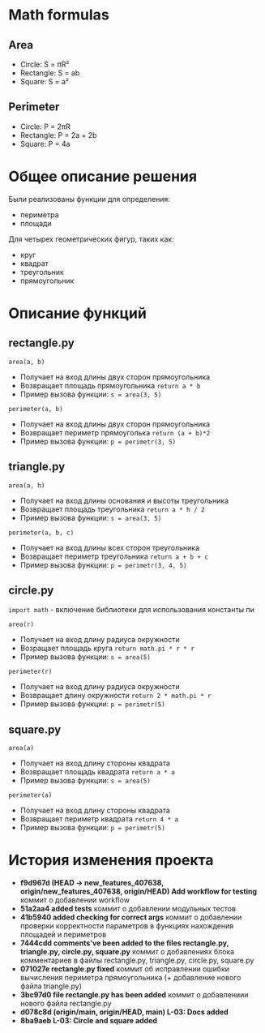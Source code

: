 # Math formulas
## Area
- Circle: S = πR²
- Rectangle: S = ab
- Square: S = a²

## Perimeter
- Circle: P = 2πR
- Rectangle: P = 2a + 2b
- Square: P = 4a

# Общее описание решения
Были реализованы функции для определения:
- периметра
- площади 

Для четырех геометрических фигур, таких как:
- круг
- квадрат
- треугольник
- прямоугольник

# Описание функций
## rectangle.py
`area(a, b)`
- Получает на вход длины двух сторон прямоугольника
- Возвращает площадь прямоугольника `return a * b`
- Пример вызова функции: `s = area(3, 5)`

`perimeter(a, b)`
- Получает на вход длины двух сторон прямоугольника
- Возвращает периметр прямоуголька `return (a + b)*2`
- Пример вызова функции: `p = perimetr(3, 5)`
## triangle.py
`area(a, h)`
- Получает на вход длины основания и высоты треугольника
- Возвращает площадь треугольника `return a * h / 2 `
- Пример вызова функции: `s = area(3, 5)`

`perimeter(a, b, c)`
- Получает на вход длины всех сторон треугольника
- Возвращает периметр треугольника `return a + b + c`
- Пример вызова функции: `p = perimetr(3, 4, 5)`
## circle.py
`import math` - включение библиотеки для использования константы пи

`area(r)`
- Получает на вход длину радиуса окружности
- Возращает площадь круга `return math.pi * r * r`
- Пример вызова функции: `s = area(5)`

`perimeter(r)`
- Получает на вход длину радиуса окружности
- Возвращает длину окружности `return 2 * math.pi * r`
- Пример вызова функции: `p = perimetr(5)`
## square.py
`area(a)`
- Получает на вход длину стороны квадрата
- Возвращает площадь квадрата `return a * a`
- Пример вызова функции: `s = area(5)`

`perimeter(a)`
- Получает на вход длину стороны квадрата
- Возвращает периметр квадрата `return 4 * a`
- Пример вызова функции: `p = perimetr(5)`

# История изменения проекта
- **f9d967d (HEAD -> new_features_407638, origin/new_features_407638, origin/HEAD) Add workflow for testing**
коммит о добавлении workflow
- **51a2aa4 added tests**
коммит о добавлении модульных тестов
- **41b5940 added checking for correct args**
коммит о добавлении проверки корректности параметров в функциях нахождения площадей и периметров
- **7444cdd comments've been added to the files rectangle.py, triangle.py, circle.py, square.py**
коммит о добавлениях блока комментариев в файлы rectangle.py, triangle.py, circle.py, square.py
- **071027e rectangle.py fixed**
коммит об исправлении ошибки вычисления периметра прямоугольника (+ добавление нового файла triangle.py)
- **3bc97d0 file rectangle.py has been added**
коммит о добавлениии нового файла rectangle.py
- **d078c8d (origin/main, origin/HEAD, main) L-03: Docs added**
- **8ba9aeb L-03: Circle and square added**